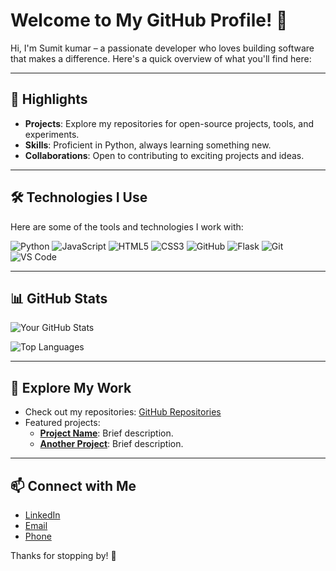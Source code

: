 # Welcome to My GitHub Profile! 👋

Hi, I'm Sumit kumar – a passionate developer who loves building software that makes a difference. Here's a quick overview of what you'll find here:

---

## 🌟 Highlights
- **Projects**: Explore my repositories for open-source projects, tools, and experiments.
- **Skills**: Proficient in Python, always learning something new.
- **Collaborations**: Open to contributing to exciting projects and ideas.

---

## 🛠️ Technologies I Use
Here are some of the tools and technologies I work with:

![Python](https://img.shields.io/badge/-Python-3776AB?style=flat-square&logo=python&logoColor=white)
![JavaScript](https://img.shields.io/badge/-JavaScript-F7DF1E?style=flat-square&logo=javascript&logoColor=black)
![HTML5](https://img.shields.io/badge/-HTML5-E34F26?style=flat-square&logo=html5&logoColor=white)
![CSS3](https://img.shields.io/badge/-CSS3-1572B6?style=flat-square&logo=css3&logoColor=white)
![GitHub](https://img.shields.io/badge/-GitHub-181717?style=flat-square&logo=github&logoColor=white)
![Flask](https://img.shields.io/badge/-Flask-000000?style=flat-square&logo=flask&logoColor=white)
![Git](https://img.shields.io/badge/-Git-F05032?style=flat-square&logo=git&logoColor=white)
![VS Code](https://img.shields.io/badge/-VS%20Code-007ACC?style=flat-square&logo=visual-studio-code&logoColor=white)

---

## 📊 GitHub Stats
![Your GitHub Stats](https://github-readme-stats.vercel.app/api?username=sumit007-ui&show_icons=true&theme=radical)

![Top Languages](https://github-readme-stats.vercel.app/api/top-langs/?username=sumit007-ui&layout=compact&theme=radical)

---

## 📂 Explore My Work
- Check out my repositories: [GitHub Repositories](https://github.com/sumit007-ui?tab=repositories)
- Featured projects:
  - **[Project Name](https://github.com/your-username/project-name)**: Brief description.
  - **[Another Project](https://github.com/your-username/another-project)**: Brief description.

---

## 📫 Connect with Me
- [LinkedIn]((https://www.linkedin.com/in/sumit-kumar-a0899b250/?utm_source=share&utm_campaign=share_via&utm_content=profile&utm_medium=android_app))
- [Email]((sk78146083@gmail.com))
- [Phone]((+91-8360671237))

Thanks for stopping by! 🚀
